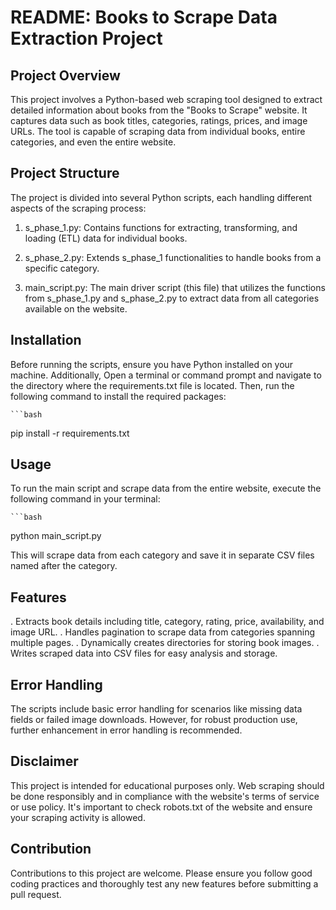 # README: Books to Scrape Data Extraction Project

## Project Overview

This project involves a Python-based web scraping tool designed to extract detailed information about books from the "Books to Scrape" website. It captures data such as book titles, categories, ratings, prices, and image URLs. The tool is capable of scraping data from individual books, entire categories, and even the entire website.

## Project Structure

The project is divided into several Python scripts, each handling different aspects of the scraping process:

1. s_phase_1.py: Contains functions for extracting, transforming, and loading (ETL) data for individual books.

2. s_phase_2.py: Extends s_phase_1 functionalities to handle books from a specific category.

3. main_script.py: The main driver script (this file) that utilizes the functions from s_phase_1.py and s_phase_2.py to extract data from all categories available on the website.

## Installation

Before running the scripts, ensure you have Python installed on your machine.
Additionally, Open a terminal or command prompt and navigate to the directory where the requirements.txt file is located. Then, run the following command to install the required packages:

    ```bash
pip install -r requirements.txt

## Usage

To run the main script and scrape data from the entire website, execute the following command in your terminal:

    ```bash
python main_script.py

This will scrape data from each category and save it in separate CSV files named after the category.

## Features

. Extracts book details including title, category, rating, price, availability, and image URL.
. Handles pagination to scrape data from categories spanning multiple pages.
. Dynamically creates directories for storing book images.
. Writes scraped data into CSV files for easy analysis and storage.

## Error Handling

The scripts include basic error handling for scenarios like missing data fields or failed image downloads. However, for robust production use, further enhancement in error handling is recommended.

## Disclaimer

This project is intended for educational purposes only. Web scraping should be done responsibly and in compliance with the website's terms of service or use policy. It's important to check robots.txt of the website and ensure your scraping activity is allowed.

## Contribution

Contributions to this project are welcome. Please ensure you follow good coding practices and thoroughly test any new features before submitting a pull request.

